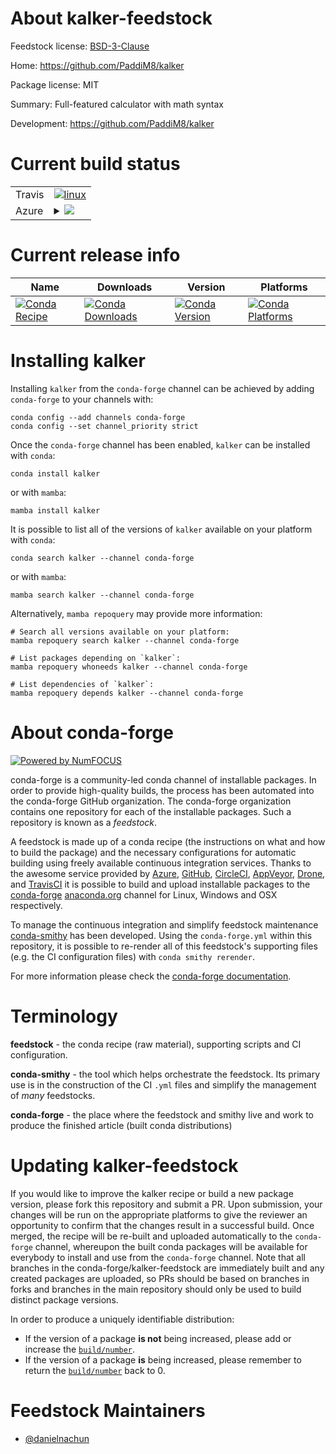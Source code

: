 About kalker-feedstock
======================

Feedstock license: [BSD-3-Clause](https://github.com/conda-forge/kalker-feedstock/blob/main/LICENSE.txt)

Home: https://github.com/PaddiM8/kalker

Package license: MIT

Summary: Full-featured calculator with math syntax

Development: https://github.com/PaddiM8/kalker

Current build status
====================


<table><tr>
    <td>Travis</td>
    <td>
      <a href="https://app.travis-ci.com/conda-forge/kalker-feedstock">
        <img alt="linux" src="https://img.shields.io/travis/com/conda-forge/kalker-feedstock/main.svg?label=Linux">
      </a>
    </td>
  </tr>
    
  <tr>
    <td>Azure</td>
    <td>
      <details>
        <summary>
          <a href="https://dev.azure.com/conda-forge/feedstock-builds/_build/latest?definitionId=23705&branchName=main">
            <img src="https://dev.azure.com/conda-forge/feedstock-builds/_apis/build/status/kalker-feedstock?branchName=main">
          </a>
        </summary>
        <table>
          <thead><tr><th>Variant</th><th>Status</th></tr></thead>
          <tbody><tr>
              <td>linux_64</td>
              <td>
                <a href="https://dev.azure.com/conda-forge/feedstock-builds/_build/latest?definitionId=23705&branchName=main">
                  <img src="https://dev.azure.com/conda-forge/feedstock-builds/_apis/build/status/kalker-feedstock?branchName=main&jobName=linux&configuration=linux%20linux_64_" alt="variant">
                </a>
              </td>
            </tr><tr>
              <td>linux_aarch64</td>
              <td>
                <a href="https://dev.azure.com/conda-forge/feedstock-builds/_build/latest?definitionId=23705&branchName=main">
                  <img src="https://dev.azure.com/conda-forge/feedstock-builds/_apis/build/status/kalker-feedstock?branchName=main&jobName=linux&configuration=linux%20linux_aarch64_" alt="variant">
                </a>
              </td>
            </tr><tr>
              <td>linux_ppc64le</td>
              <td>
                <a href="https://dev.azure.com/conda-forge/feedstock-builds/_build/latest?definitionId=23705&branchName=main">
                  <img src="https://dev.azure.com/conda-forge/feedstock-builds/_apis/build/status/kalker-feedstock?branchName=main&jobName=linux&configuration=linux%20linux_ppc64le_" alt="variant">
                </a>
              </td>
            </tr><tr>
              <td>osx_64</td>
              <td>
                <a href="https://dev.azure.com/conda-forge/feedstock-builds/_build/latest?definitionId=23705&branchName=main">
                  <img src="https://dev.azure.com/conda-forge/feedstock-builds/_apis/build/status/kalker-feedstock?branchName=main&jobName=osx&configuration=osx%20osx_64_" alt="variant">
                </a>
              </td>
            </tr><tr>
              <td>osx_arm64</td>
              <td>
                <a href="https://dev.azure.com/conda-forge/feedstock-builds/_build/latest?definitionId=23705&branchName=main">
                  <img src="https://dev.azure.com/conda-forge/feedstock-builds/_apis/build/status/kalker-feedstock?branchName=main&jobName=osx&configuration=osx%20osx_arm64_" alt="variant">
                </a>
              </td>
            </tr>
          </tbody>
        </table>
      </details>
    </td>
  </tr>
</table>

Current release info
====================

| Name | Downloads | Version | Platforms |
| --- | --- | --- | --- |
| [![Conda Recipe](https://img.shields.io/badge/recipe-kalker-green.svg)](https://anaconda.org/conda-forge/kalker) | [![Conda Downloads](https://img.shields.io/conda/dn/conda-forge/kalker.svg)](https://anaconda.org/conda-forge/kalker) | [![Conda Version](https://img.shields.io/conda/vn/conda-forge/kalker.svg)](https://anaconda.org/conda-forge/kalker) | [![Conda Platforms](https://img.shields.io/conda/pn/conda-forge/kalker.svg)](https://anaconda.org/conda-forge/kalker) |

Installing kalker
=================

Installing `kalker` from the `conda-forge` channel can be achieved by adding `conda-forge` to your channels with:

```
conda config --add channels conda-forge
conda config --set channel_priority strict
```

Once the `conda-forge` channel has been enabled, `kalker` can be installed with `conda`:

```
conda install kalker
```

or with `mamba`:

```
mamba install kalker
```

It is possible to list all of the versions of `kalker` available on your platform with `conda`:

```
conda search kalker --channel conda-forge
```

or with `mamba`:

```
mamba search kalker --channel conda-forge
```

Alternatively, `mamba repoquery` may provide more information:

```
# Search all versions available on your platform:
mamba repoquery search kalker --channel conda-forge

# List packages depending on `kalker`:
mamba repoquery whoneeds kalker --channel conda-forge

# List dependencies of `kalker`:
mamba repoquery depends kalker --channel conda-forge
```


About conda-forge
=================

[![Powered by
NumFOCUS](https://img.shields.io/badge/powered%20by-NumFOCUS-orange.svg?style=flat&colorA=E1523D&colorB=007D8A)](https://numfocus.org)

conda-forge is a community-led conda channel of installable packages.
In order to provide high-quality builds, the process has been automated into the
conda-forge GitHub organization. The conda-forge organization contains one repository
for each of the installable packages. Such a repository is known as a *feedstock*.

A feedstock is made up of a conda recipe (the instructions on what and how to build
the package) and the necessary configurations for automatic building using freely
available continuous integration services. Thanks to the awesome service provided by
[Azure](https://azure.microsoft.com/en-us/services/devops/), [GitHub](https://github.com/),
[CircleCI](https://circleci.com/), [AppVeyor](https://www.appveyor.com/),
[Drone](https://cloud.drone.io/welcome), and [TravisCI](https://travis-ci.com/)
it is possible to build and upload installable packages to the
[conda-forge](https://anaconda.org/conda-forge) [anaconda.org](https://anaconda.org/)
channel for Linux, Windows and OSX respectively.

To manage the continuous integration and simplify feedstock maintenance
[conda-smithy](https://github.com/conda-forge/conda-smithy) has been developed.
Using the ``conda-forge.yml`` within this repository, it is possible to re-render all of
this feedstock's supporting files (e.g. the CI configuration files) with ``conda smithy rerender``.

For more information please check the [conda-forge documentation](https://conda-forge.org/docs/).

Terminology
===========

**feedstock** - the conda recipe (raw material), supporting scripts and CI configuration.

**conda-smithy** - the tool which helps orchestrate the feedstock.
                   Its primary use is in the construction of the CI ``.yml`` files
                   and simplify the management of *many* feedstocks.

**conda-forge** - the place where the feedstock and smithy live and work to
                  produce the finished article (built conda distributions)


Updating kalker-feedstock
=========================

If you would like to improve the kalker recipe or build a new
package version, please fork this repository and submit a PR. Upon submission,
your changes will be run on the appropriate platforms to give the reviewer an
opportunity to confirm that the changes result in a successful build. Once
merged, the recipe will be re-built and uploaded automatically to the
`conda-forge` channel, whereupon the built conda packages will be available for
everybody to install and use from the `conda-forge` channel.
Note that all branches in the conda-forge/kalker-feedstock are
immediately built and any created packages are uploaded, so PRs should be based
on branches in forks and branches in the main repository should only be used to
build distinct package versions.

In order to produce a uniquely identifiable distribution:
 * If the version of a package **is not** being increased, please add or increase
   the [``build/number``](https://docs.conda.io/projects/conda-build/en/latest/resources/define-metadata.html#build-number-and-string).
 * If the version of a package **is** being increased, please remember to return
   the [``build/number``](https://docs.conda.io/projects/conda-build/en/latest/resources/define-metadata.html#build-number-and-string)
   back to 0.

Feedstock Maintainers
=====================

* [@danielnachun](https://github.com/danielnachun/)

